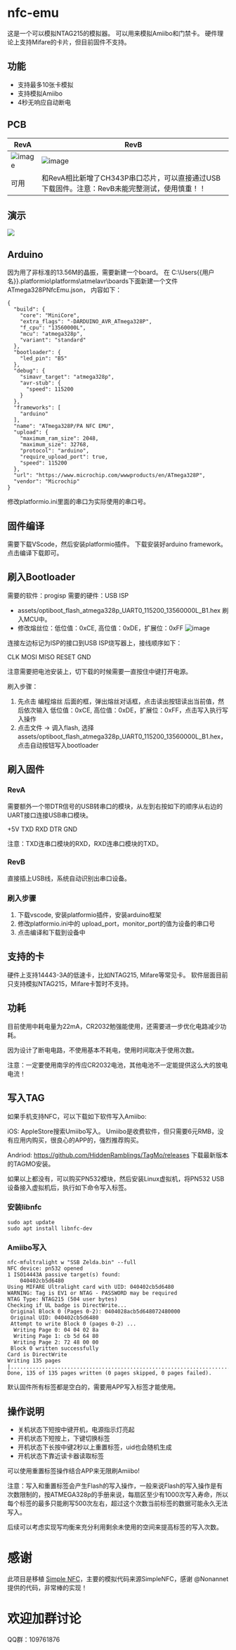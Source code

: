 # nfc-emu


这是一个可以模拟NTAG215的模拟器。
可以用来模拟Amiibo和门禁卡。
硬件理论上支持Mifare的卡片，但目前固件不支持。

## 功能

* 支持最多10张卡模拟
* 支持模拟Amiibo
* 4秒无响应自动断电

## PCB 

| RevA | RevB |
| --- | --- |
| ![image](https://raw.githubusercontent.com/solosky/nfc-emu/main/assets/nfc-emu-revA.jpg) | ![image](https://raw.githubusercontent.com/solosky/nfc-emu/main/assets/nfc-emu-revB.jpg) | 
| 可用 | 和RevA相比新增了CH343P串口芯片，可以直接通过USB下载固件。注意：RevB未能完整测试，使用慎重！！|

## 演示

[![](https://bb-embed.herokuapp.com/embed?v=BV1D24y1Z7Rh)](https://player.bilibili.com/player.html?aid=688118575&bvid=BV1D24y1Z7Rh&cid=835047325&page=1)


## Arduino

因为用了非标准的13.56M的晶振，需要新建一个board。
在 C:\Users\{{用户名}}\.platformio\platforms\atmelavr\boards下面新建一个文件 ATmega328PNfcEmu.json， 内容如下：

```
{
  "build": {
    "core": "MiniCore",
    "extra_flags": "-DARDUINO_AVR_ATmega328P",
    "f_cpu": "13560000L",
    "mcu": "atmega328p",
    "variant": "standard"
  },
  "bootloader": {
    "led_pin": "B5"
  },
  "debug": {
    "simavr_target": "atmega328p",
    "avr-stub": {
      "speed": 115200
    }
  },
  "frameworks": [
    "arduino"
  ],
  "name": "ATmega328P/PA NFC EMU",
  "upload": {
    "maximum_ram_size": 2048,
    "maximum_size": 32768,
    "protocol": "arduino",
    "require_upload_port": true,
    "speed": 115200
  },
  "url": "https://www.microchip.com/wwwproducts/en/ATmega328P",
  "vendor": "Microchip"
}
```
修改platformio.ini里面的串口为实际使用的串口号。


## 固件编译

需要下载VScode，然后安装platformio插件。
下载安装好arduino framework。点击编译下载即可。


## 刷入Bootloader

需要的软件：progisp 
需要的硬件：USB ISP
* assets/optiboot_flash_atmega328p_UART0_115200_13560000L_B1.hex 刷入MCU中。
* 修改熔丝位：低位值：0xCE, 高位值：0xDE，扩展位：0xFF
![image](https://raw.githubusercontent.com/solosky/nfc-emu/main/assets/fuse.png)

连接左边标记为ISP的接口到USB ISP烧写器上，接线顺序如下：

CLK MOSI MISO RESET GND 

注意需要把电池安装上，切下载的时候需要一直按住中键打开电源。


刷入步骤：
 1. 先点击 编程熔丝 后面的框，弹出熔丝对话框，点击读出按钮读出当前值，然后依次输入 低位值：0xCE, 高位值：0xDE，扩展位：0xFF，点击写入执行写入操作
 2. 点击文件 -> 调入flash, 选择assets/optiboot_flash_atmega328p_UART0_115200_13560000L_B1.hex，点击自动按钮写入bootloader
 
## 刷入固件

### RevA 

需要额外一个带DTR信号的USB转串口的模块，从左到右按如下的顺序从右边的UART接口连接USB串口模块。

+5V TXD RXD DTR GND 

注意：TXD连串口模块的RXD，RXD连串口模块的TXD。


### RevB 

直接插上USB线，系统自动识别出串口设备。

### 刷入步骤

1. 下载vscode, 安装platformio插件，安装arduino框架
2. 修改platformio.ini中的 upload_port，monitor_port的值为设备的串口号
3. 点击编译和下载到设备中



## 支持的卡

硬件上支持14443-3A的低速卡，比如NTAG215, Mifare等常见卡。
软件层面目前只支持模拟NTAG215，Mifare卡暂时不支持。

## 功耗

目前使用中耗电量为22mA，CR2032勉强能使用，还需要进一步优化电路减少功耗。

因为设计了断电电路，不使用基本不耗电，使用时间取决于使用次数。

注意：一定要使用南孚的传应CR2032电池，其他电池不一定能提供这么大的放电电流！

## 写入TAG

如果手机支持NFC，可以下载如下软件写入Amiibo:

iOS: AppleStore搜索Umiibo写入。
Umiibo是收费软件，但只需要6元RMB，没有应用内购买，很良心的APP的，强烈推荐购买。

Andriod: https://github.com/HiddenRamblings/TagMo/releases 下载最新版本的TAGMO安装。


如果以上都没有，可以购买PN532模块，然后安装Linux虚拟机，将PN532 USB设备接入虚拟机后，执行如下命令写入标签。

### 安装libnfc 

```
sudo apt update
sudo apt install libnfc-dev
```

### Amiibo写入
```
nfc-mfultralight w "SSB Zelda.bin" --full
NFC device: pn532 opened
1 ISO14443A passive target(s) found:
	040402cb5d6480
Using MIFARE Ultralight card with UID: 040402cb5d6480
WARNING: Tag is EV1 or NTAG - PASSWORD may be required
NTAG Type: NTAG215 (504 user bytes)
Checking if UL badge is DirectWrite...
 Original Block 0 (Pages 0-2): 0404028acb5d648072480000
 Original UID: 040402cb5d6480
 Attempt to write Block 0 (pages 0-2) ...
  Writing Page 0: 04 04 02 8a
  Writing Page 1: cb 5d 64 80
  Writing Page 2: 72 48 00 00
 Block 0 written successfully
Card is DirectWrite
Writing 135 pages |.......................................................................................................................................|
Done, 135 of 135 pages written (0 pages skipped, 0 pages failed).

```

默认固件所有标签都是空白的，需要用APP写入标签才能使用。

## 操作说明

* 关机状态下短按中键开机，电源指示灯亮起
* 开机状态下短按上，下键切换标签
* 开机状态下长按中键2秒以上重置标签，uid也会随机生成
* 开机状态下靠近读卡器读取标签 

可以使用重置标签操作结合APP来无限刷Amiibo!

注意：写入和重置标签会产生Flash的写入操作，一般来说Flash的写入操作是有次数限制的，按ATMEGA328p的手册来说，每扇区至少有1000次写入寿命，所以每个标签的最多只能刷写500次左右，超过这个次数当前标签的数据可能永久无法写入。

后续可以考虑实现写均衡来充分利用剩余未使用的空间来提高标签的写入次数。
 
# 感谢 

此项目是移植 [Simple NFC](https://github.com/Nonannet/simple-nfc)，主要的模拟代码来源SimpleNFC，感谢 @Nonannet 提供的代码，非常棒的实现！

# 欢迎加群讨论 

QQ群：109761876

